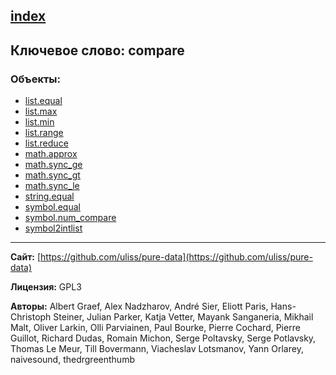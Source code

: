[index](../index.html)
---

## Ключевое слово: compare

### Объекты:
* [list.equal](../list.equal.html)
* [list.max](../list.max.html)
* [list.min](../list.min.html)
* [list.range](../list.range.html)
* [list.reduce](../list.reduce.html)
* [math.approx](../math.approx.html)
* [math.sync_ge](../math.sync_ge.html)
* [math.sync_gt](../math.sync_gt.html)
* [math.sync_le](../math.sync_le.html)
* [string.equal](../string.equal.html)
* [symbol.equal](../symbol.equal.html)
* [symbol.num_compare](../symbol.num_compare.html)
* [symbol2intlist](../symbol2intlist.html)

---
**Сайт:** [https://github.com/uliss/pure-data](https://github.com/uliss/pure-data)

**Лицензия:** GPL3

**Авторы:** Albert Graef, Alex Nadzharov, André Sier, Eliott Paris, Hans-Christoph Steiner, Julian Parker, Katja Vetter, Mayank Sanganeria, Mikhail Malt, Oliver Larkin, Olli Parviainen, Paul Bourke, Pierre Cochard, Pierre Guillot, Richard Dudas, Romain Michon, Serge Poltavsky, Serge Potlavsky, Thomas Le Meur, Till Bovermann, Viacheslav Lotsmanov, Yann Orlarey, naivesound, thedrgreenthumb
